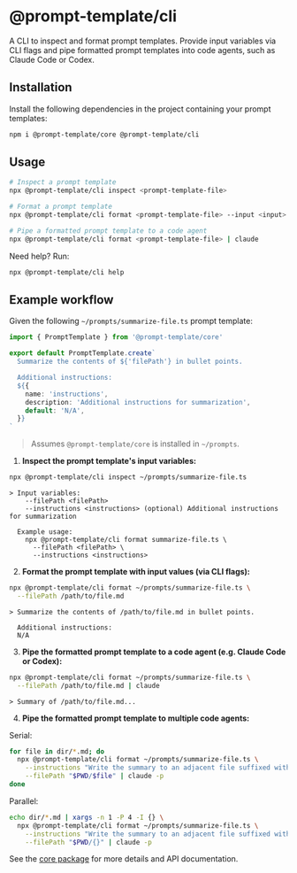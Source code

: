 # @prompt-template/cli

A CLI to inspect and format prompt templates. Provide input variables via CLI flags and pipe formatted prompt templates into code agents, such as Claude Code or Codex.

## Installation

Install the following dependencies in the project containing your prompt templates:

```sh
npm i @prompt-template/core @prompt-template/cli
```

## Usage

```bash
# Inspect a prompt template
npx @prompt-template/cli inspect <prompt-template-file>

# Format a prompt template
npx @prompt-template/cli format <prompt-template-file> --input <input>

# Pipe a formatted prompt template to a code agent
npx @prompt-template/cli format <prompt-template-file> | claude
```

Need help? Run:

```sh
npx @prompt-template/cli help
```

## Example workflow

Given the following `~/prompts/summarize-file.ts` prompt template:

```ts
import { PromptTemplate } from '@prompt-template/core'

export default PromptTemplate.create`
  Summarize the contents of ${'filePath'} in bullet points.

  Additional instructions:
  ${{
    name: 'instructions',
    description: 'Additional instructions for summarization',
    default: 'N/A',
  }}
`
```

> Assumes `@prompt-template/core` is installed in `~/prompts`.

1. **Inspect the prompt template's input variables:**

```bash
npx @prompt-template/cli inspect ~/prompts/summarize-file.ts
```

```text
> Input variables:
    --filePath <filePath>
    --instructions <instructions> (optional) Additional instructions for summarization

  Example usage:
    npx @prompt-template/cli format summarize-file.ts \
      --filePath <filePath> \
      --instructions <instructions>
```

2. **Format the prompt template with input values (via CLI flags):**

```bash
npx @prompt-template/cli format ~/prompts/summarize-file.ts \
  --filePath /path/to/file.md
```

```text
> Summarize the contents of /path/to/file.md in bullet points.

  Additional instructions:
  N/A
```

3. **Pipe the formatted prompt template to a code agent (e.g. Claude Code or Codex):**

```bash
npx @prompt-template/cli format ~/prompts/summarize-file.ts \
  --filePath /path/to/file.md | claude
```

```text
> Summary of /path/to/file.md...
```

4. **Pipe the formatted prompt template to multiple code agents:**

Serial:

```bash
for file in dir/*.md; do
  npx @prompt-template/cli format ~/prompts/summarize-file.ts \
    --instructions "Write the summary to an adjacent file suffixed with -summary.md" \
    --filePath "$PWD/$file" | claude -p
done
```

Parallel:

```bash
echo dir/*.md | xargs -n 1 -P 4 -I {} \
  npx @prompt-template/cli format ~/prompts/summarize-file.ts \
    --instructions "Write the summary to an adjacent file suffixed with -summary.md" \
    --filePath "$PWD/{}" | claude -p
```

See the [core package](https://github.com/prompt-template/prompt-template/tree/main/packages/core) for more details and API documentation.
